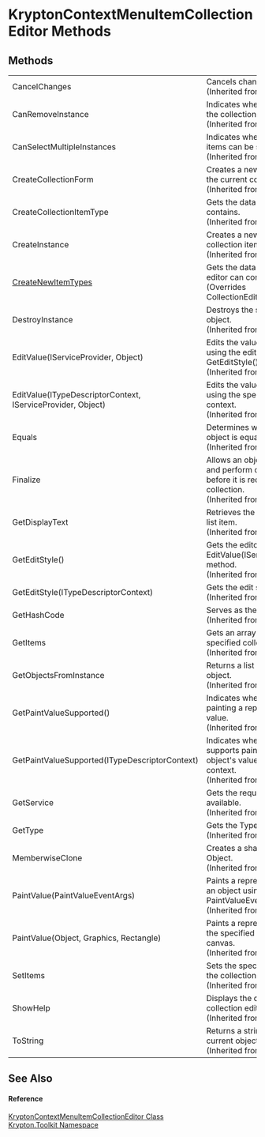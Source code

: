 # KryptonContextMenuItemCollectionEditor Methods




## Methods
<table>
<tr>
<td>CancelChanges</td>
<td>Cancels changes to the collection.<br />(Inherited from CollectionEditor)</td></tr>
<tr>
<td>CanRemoveInstance</td>
<td>Indicates whether original members of the collection can be removed.<br />(Inherited from CollectionEditor)</td></tr>
<tr>
<td>CanSelectMultipleInstances</td>
<td>Indicates whether multiple collection items can be selected at once.<br />(Inherited from CollectionEditor)</td></tr>
<tr>
<td>CreateCollectionForm</td>
<td>Creates a new form to display and edit the current collection.<br />(Inherited from CollectionEditor)</td></tr>
<tr>
<td>CreateCollectionItemType</td>
<td>Gets the data type that this collection contains.<br />(Inherited from CollectionEditor)</td></tr>
<tr>
<td>CreateInstance</td>
<td>Creates a new instance of the specified collection item type.<br />(Inherited from CollectionEditor)</td></tr>
<tr>
<td><a href="e7a5c901-e384-8882-be20-b512ab22cfcf.md">CreateNewItemTypes</a></td>
<td>Gets the data types that this collection editor can contain.<br />(Overrides CollectionEditor.CreateNewItemTypes())</td></tr>
<tr>
<td>DestroyInstance</td>
<td>Destroys the specified instance of the object.<br />(Inherited from CollectionEditor)</td></tr>
<tr>
<td>EditValue(IServiceProvider, Object)</td>
<td>Edits the value of the specified object using the editor style indicated by the GetEditStyle() method.<br />(Inherited from UITypeEditor)</td></tr>
<tr>
<td>EditValue(ITypeDescriptorContext, IServiceProvider, Object)</td>
<td>Edits the value of the specified object using the specified service provider and context.<br />(Inherited from CollectionEditor)</td></tr>
<tr>
<td>Equals</td>
<td>Determines whether the specified object is equal to the current object.<br />(Inherited from Object)</td></tr>
<tr>
<td>Finalize</td>
<td>Allows an object to try to free resources and perform other cleanup operations before it is reclaimed by garbage collection.<br />(Inherited from Object)</td></tr>
<tr>
<td>GetDisplayText</td>
<td>Retrieves the display text for the given list item.<br />(Inherited from CollectionEditor)</td></tr>
<tr>
<td>GetEditStyle()</td>
<td>Gets the editor style used by the EditValue(IServiceProvider, Object) method.<br />(Inherited from UITypeEditor)</td></tr>
<tr>
<td>GetEditStyle(ITypeDescriptorContext)</td>
<td>Gets the edit style used by the  method.<br />(Inherited from CollectionEditor)</td></tr>
<tr>
<td>GetHashCode</td>
<td>Serves as the default hash function.<br />(Inherited from Object)</td></tr>
<tr>
<td>GetItems</td>
<td>Gets an array of objects containing the specified collection.<br />(Inherited from CollectionEditor)</td></tr>
<tr>
<td>GetObjectsFromInstance</td>
<td>Returns a list containing the given object.<br />(Inherited from CollectionEditor)</td></tr>
<tr>
<td>GetPaintValueSupported()</td>
<td>Indicates whether this editor supports painting a representation of an object's value.<br />(Inherited from UITypeEditor)</td></tr>
<tr>
<td>GetPaintValueSupported(ITypeDescriptorContext)</td>
<td>Indicates whether the specified context supports painting a representation of an object's value within the specified context.<br />(Inherited from UITypeEditor)</td></tr>
<tr>
<td>GetService</td>
<td>Gets the requested service, if it is available.<br />(Inherited from CollectionEditor)</td></tr>
<tr>
<td>GetType</td>
<td>Gets the Type of the current instance.<br />(Inherited from Object)</td></tr>
<tr>
<td>MemberwiseClone</td>
<td>Creates a shallow copy of the current Object.<br />(Inherited from Object)</td></tr>
<tr>
<td>PaintValue(PaintValueEventArgs)</td>
<td>Paints a representation of the value of an object using the specified PaintValueEventArgs.<br />(Inherited from UITypeEditor)</td></tr>
<tr>
<td>PaintValue(Object, Graphics, Rectangle)</td>
<td>Paints a representation of the value of the specified object to the specified canvas.<br />(Inherited from UITypeEditor)</td></tr>
<tr>
<td>SetItems</td>
<td>Sets the specified array as the items of the collection.<br />(Inherited from CollectionEditor)</td></tr>
<tr>
<td>ShowHelp</td>
<td>Displays the default Help topic for the collection editor.<br />(Inherited from CollectionEditor)</td></tr>
<tr>
<td>ToString</td>
<td>Returns a string that represents the current object.<br />(Inherited from Object)</td></tr>
</table>

## See Also


#### Reference
<a href="a0027e27-a2ab-a71b-2c08-40f6f552beb1.md">KryptonContextMenuItemCollectionEditor Class</a>  
<a href="79d2eac2-21f4-54ff-7552-b20c33c30600.md">Krypton.Toolkit Namespace</a>  
